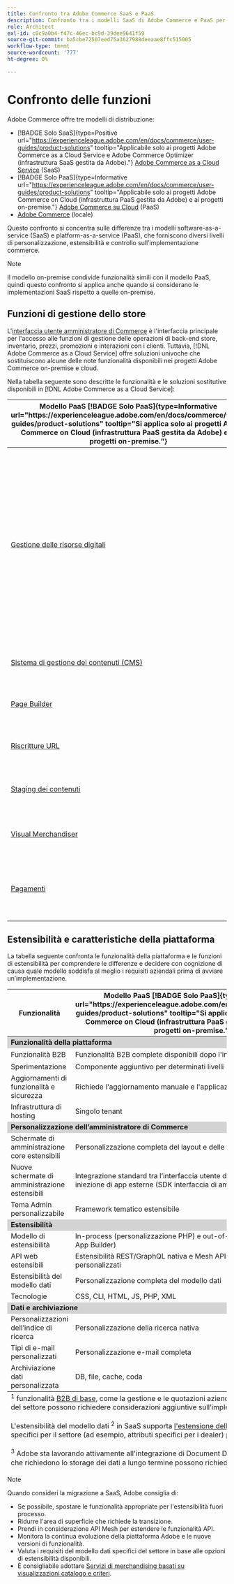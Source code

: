 ```yaml
---
title: Confronto tra Adobe Commerce SaaS e PaaS
description: Confronto tra i modelli SaaS di Adobe Commerce e PaaS per determinare l’approccio di implementazione migliore per le esigenze aziendali.
role: Architect
exl-id: c8c9a0b4-f47c-46ec-bc9d-39dee9641f59
source-git-commit: ba5cbe72507eed75a3627988deeaae8ffc515005
workflow-type: tm+mt
source-wordcount: '777'
ht-degree: 0%

---
```


# Confronto delle funzioni

Adobe Commerce offre tre modelli di distribuzione:

- [!BADGE Solo SaaS]{type=Positive url="https://experienceleague.adobe.com/en/docs/commerce/user-guides/product-solutions" tooltip="Applicabile solo ai progetti Adobe Commerce as a Cloud Service e Adobe Commerce Optimizer (infrastruttura SaaS gestita da Adobe)."} [Adobe Commerce as a Cloud Service](overview.md) (SaaS)
- [!BADGE Solo PaaS]{type=Informative url="https://experienceleague.adobe.com/en/docs/commerce/user-guides/product-solutions" tooltip="Applicabile solo ai progetti Adobe Commerce on Cloud (infrastruttura PaaS gestita da Adobe) e ai progetti on-premise."} [Adobe Commerce su Cloud](https://experienceleague.adobe.com/en/docs/commerce-on-cloud/user-guide/overview) (PaaS)
- [Adobe Commerce](https://experienceleague.adobe.com/en/docs/commerce-operations/installation-guide/overview) (locale)

Questo confronto si concentra sulle differenze tra i modelli software-as-a-service (SaaS) e platform-as-a-service (PaaS), che forniscono diversi livelli di personalizzazione, estensibilità e controllo sull’implementazione commerce.

>[!NOTE]
>
>Il modello on-premise condivide funzionalità simili con il modello PaaS, quindi questo confronto si applica anche quando si considerano le implementazioni SaaS rispetto a quelle on-premise.

## Funzioni di gestione dello store

L&#39;[interfaccia utente amministratore di Commerce](https://experienceleague.adobe.com/en/docs/commerce-admin/systems/guide-overview) è l&#39;interfaccia principale per l&#39;accesso alle funzioni di gestione delle operazioni di back-end store, inventario, prezzi, promozioni e interazioni con i clienti. Tuttavia, [!DNL Adobe Commerce as a Cloud Service] offre soluzioni univoche che sostituiscono alcune delle note funzionalità disponibili nei progetti Adobe Commerce on-premise e cloud.

Nella tabella seguente sono descritte le funzionalità e le soluzioni sostitutive disponibili in [!DNL Adobe Commerce as a Cloud Service]:

<table>
    <thead>
        <tr>
            <th>Modello PaaS [!BADGE Solo PaaS]{type=Informative url="https://experienceleague.adobe.com/en/docs/commerce/user-guides/product-solutions" tooltip="Si applica solo ai progetti Adobe Commerce on Cloud (infrastruttura PaaS gestita da Adobe) e ai progetti on-premise."}</th>
            <th>Modello SaaS [!BADGE Solo SaaS]{type=Positive url="https://experienceleague.adobe.com/en/docs/commerce/user-guides/product-solutions" tooltip="Si applica solo ai progetti Adobe Commerce as a Cloud Service e Adobe Commerce Optimizer (infrastruttura SaaS gestita da Adobe)."}</th>
            <th>Dettagli</th>
        </tr>
    </thead>
    <tbody>
        <tr>
            <td><a href="https://experienceleague.adobe.com/en/docs/commerce-admin/content-design/wysiwyg/gallery/media-gallery-asset-management">Gestione delle risorse digitali</a></td>
            <td><a href="../aem-assets-integration/overview.md">Integrazione con AEM Assets</a></td>
            <td>Un solido sistema di gestione delle risorse digitali (DAM) che si integra con Adobe Experience Manager per la gestione dei contenuti rich media. In alternativa, la funzione predefinita per la gestione delle risorse e dei file digitali fornisce strumenti di base per la gestione delle risorse digitali.</td>
        </tr>
        <tr>
            <td><a href="https://experienceleague.adobe.com/en/docs/commerce-admin/content-design/guide-overview">Sistema di gestione dei contenuti (CMS)</a></td>
            <td rowspan="3"><a href="https://experienceleague.adobe.com/developer/commerce/storefront/merchants/get-started/">Storefront Builder</a></td>
            <td rowspan="3">Un CMS che consente agli utenti di creare e gestire facilmente contenuti di vetrina tramite l’authoring di documenti o un editor visivo e include funzionalità di sperimentazione native.</td>
        </tr>
        <tr>
            <td><a href="https://experienceleague.adobe.com/en/docs/commerce-admin/page-builder/guide-overview">Page Builder</a></td>
        </tr>
        <tr>
            <td><a href="https://experienceleague.adobe.com/en/docs/commerce-admin/marketing/seo/url-rewrites/url-rewrite">Riscritture URL</a></td>
        </tr>
        <tr>
            <td><a href="https://experienceleague.adobe.com/en/docs/commerce-admin/content-design/staging/content-staging">Staging dei contenuti</a></td>
            <td rowspan="2"><a href="../catalog-service/overview.md">Servizio catalogo</a></td>
            <td rowspan="2">Servizio per visualizzazione avanzata (sola lettura) per la gestione dei dati del catalogo e il rendering delle esperienze vetrina relative ai prodotti.</td>
        </tr>
        <tr>
            <td><a href="https://experienceleague.adobe.com/en/docs/commerce-admin/marketing/merchandising/visual-merch/visual-merchandiser">Visual Merchandiser</a></td>
        </tr>
        <tr>
            <td><a href="https://experienceleague.adobe.com/en/docs/commerce-admin/stores-sales/payments/payments">Pagamenti</a></td>
            <td><a href="../payment-services/guide-overview.md">Servizi di pagamento</a></td>
            <td>Un servizio di pagamento integrato che agevoli transazioni sicure ed efficienti.</td>
        </tr>
    </tbody>
</table>

## Estensibilità e caratteristiche della piattaforma

La tabella seguente confronta le funzionalità della piattaforma e le funzioni di estensibilità per comprendere le differenze e decidere con cognizione di causa quale modello soddisfa al meglio i requisiti aziendali prima di avviare un’implementazione.

<table>
    <thead>
        <tr>
            <th>Funzionalità</th>
            <th>Modello PaaS [!BADGE Solo PaaS]{type=Informative url="https://experienceleague.adobe.com/en/docs/commerce/user-guides/product-solutions" tooltip="Si applica solo ai progetti Adobe Commerce on Cloud (infrastruttura PaaS gestita da Adobe) e ai progetti on-premise."}</th>
            <th>Modello SaaS [!BADGE Solo SaaS]{type=Positive url="https://experienceleague.adobe.com/en/docs/commerce/user-guides/product-solutions" tooltip="Si applica solo ai progetti Adobe Commerce as a Cloud Service e Adobe Commerce Optimizer (infrastruttura SaaS gestita da Adobe)."}</th>
        </tr>
    </thead>
    <tbody>
        <tr>
            <td colspan="3" style="background:lightgray;"><strong>Funzionalità della piattaforma</strong></td>
        </tr>
        <tr>
            <td>Funzionalità B2B</td>
            <td>Funzionalità B2B complete disponibili dopo l'installazione</td>
            <td>Preinstallato con funzionalità B2B di base<sup>1</sup></td>
        </tr>
        <tr>
            <td>Sperimentazione</td>
            <td>Componente aggiuntivo per determinati livelli</td>
            <td>Test A/B per ottimizzare coinvolgimento e conversione</td>
        </tr>
        <tr>
            <td>Aggiornamenti di funzionalità e sicurezza</td>
            <td>Richiede l'aggiornamento manuale e l'applicazione di patch</td>
            <td>Distribuito automaticamente</td>
        </tr>
        <tr>
            <td>Infrastruttura di hosting</td>
            <td>Singolo tenant</td>
            <td>Multi-tenant</td>
        </tr>
        <tr>
            <td colspan="3" style="background:lightgray;"><strong>Personalizzazione dell’amministratore di Commerce</strong></td>
        </tr>
        <tr>
            <td>Schermate di amministrazione core estensibili</td>
            <td>Personalizzazione completa del layout e delle funzionalità</td>
            <td>Filtri preimpostati, controlli di visibilità</td>
        </tr>
        <tr>
            <td>Nuove schermate di amministrazione estensibili</td>
            <td>Integrazione standard tra l’interfaccia utente di amministrazione e iniezione di app esterne (SDK interfaccia di amministrazione)</td>
            <td>Iniezione in app esterna (SDK interfaccia utente amministratore)</td>
        </tr>
        <tr>
            <td>Tema Admin personalizzabile</td>
            <td>Framework tematico estensibile</td>
            <td>Nessun framework di temi</td>
        </tr>
        <tr>
            <td colspan="3" style="background:lightgray;"><strong>Estensibilità</strong></td>
        </tr>
        <tr>
            <td>Modello di estensibilità</td>
            <td>In-process (personalizzazione PHP) e out-of-process (API, eventi, App Builder)</td>
            <td>Solo out-of-process (API, eventi, App Builder)</td>
        </tr>
        <tr>
            <td>API web estensibili</td>
            <td>Estensibilità REST/GraphQL nativa e Mesh API con risolutori personalizzati</td>
            <td>Mesh API con risolutori personalizzati</td>
        </tr>
        <tr>
            <td>Estensibilità del modello dati</td>
            <td>Personalizzazione completa del modello dati</td>
            <td>Attributi personalizzati per entità core e B2B<sup>2</sup></td>
        </tr>
        <tr>
            <td>Tecnologie</td>
            <td>CSS, CLI, HTML, JS, PHP, XML</td>
            <td>CSS, CLI, HTML, JS, Node</td>
        </tr>
        <tr>
            <td colspan="3" style="background:lightgray;"><strong>Dati e archiviazione</strong></td>
        </tr>
        <tr>
            <td>Personalizzazioni dell’indice di ricerca</td>
            <td>Personalizzazione della ricerca nativa</td>
            <td>Richiede soluzioni di terze parti</td>
        </tr>
        <tr>
            <td>Tipi di e-mail personalizzati</td>
            <td>Personalizzazione e-mail completa</td>
            <td>Solo modelli e-mail standard</td>
        </tr>
        <tr>
            <td>Archiviazione dati personalizzata</td>
            <td>DB, file, cache, coda</td>
            <td>Libreria di stati di App Builder (solo file)<sup>3</sup></td>
        </tr>
    </tbody>
    <tfoot>
        <tr>
            <td colspan="3">
                <sup>1</sup> funzionalità <a href="https://experienceleague.adobe.com/en/docs/commerce-admin/b2b/guide-overview">B2B di base</a>, come la gestione e le quotazioni aziendali, sono disponibili come funzionalità predefinite in SaaS. Tuttavia, le personalizzazioni specifiche del settore possono richiedere considerazioni aggiuntive sull’implementazione.
                <br><br>
                L'estensibilità del modello dati <sup>2</sup> in SaaS supporta <a href="https://developer.adobe.com/commerce/webapi/graphql/schema/attributes/mutations/">l'estensione delle entità principali</a> oltre il prodotto e il cliente, incluse le entità B2B. Tuttavia, i modelli di dati specifici per il settore (ad esempio, attributi specifici per i dealer) potrebbero richiedere considerazioni architetturali aggiuntive.
                <br><br>
                <sup>3</sup> Adobe sta lavorando attivamente all'integrazione di Document DB per soddisfare le esigenze di archiviazione persistente per SaaS. Attualmente, le implementazioni che richiedono lo storage dei dati a lungo termine possono richiedere il provisioning e la manutenzione di infrastrutture aggiuntive.
            </td>
        </tr>
    </tfoot>
</table>

>[!NOTE]
>
>Quando consideri la migrazione a SaaS, Adobe consiglia di:
>
>- Se possibile, spostare le funzionalità appropriate per l&#39;estensibilità fuori processo.
>- Ridurre l&#39;area di superficie che richiede la transizione.
>- Prendi in considerazione API Mesh per estendere le funzionalità API.
>- Monitora la continua evoluzione della piattaforma Adobe e le nuove versioni di funzionalità.
>- Valuta i requisiti del modello dati specifici del settore in base alle opzioni di estensibilità disponibili.
>- È consigliabile adottare [Servizi di merchandising basati su visualizzazioni catalogo e criteri](../optimizer/setup/catalog-view.md).
